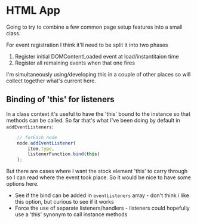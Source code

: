HTML App
========


Going to try to combine a few common page setup features into a small class.

For event registration I think it'll need to be split it into two phases
1. Register initial DOMContentLoaded event at load/instantitaion time
2. Register all remaining events when that one fires

I'm simultaneously using/developing this in a couple of other places so will collect together what's current here.




Binding of 'this' for listeners
-------------------------------

In a class context it's useful to have the 'this' bound to the instance so that methods can be called.
So far that's what I've been doing by default in `addEventListeners`:
```js
	// forEach node
	node.addEventListener(
		item.type,
		listenerFunction.bind(this)
	);
```
But there are cases where I want the stock element 'this' to carry through so I can read where the event took place.
So it would be nice to have some options here.

* See if the bind can be added in `eventListeners` array - don't think i like this option, but curious to see if it works
* Force the use of separate listeners/handlers - listeners could hopefully use a 'this' synonym to call instance methods


